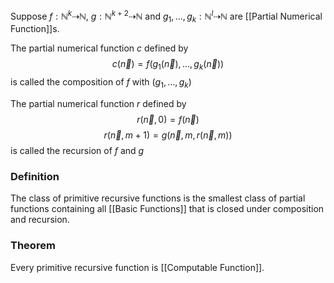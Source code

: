 Suppose $f:\mathbb{N}^{k}\dashrightarrow \mathbb{N}$, $g:\mathbb{N}^{k+2}\dashrightarrow \mathbb{N}$ and $g_{1},\dots,g_{k}:\mathbb{N}^{l}\dashrightarrow \mathbb{N}$ are [[Partial Numerical Function]]s.

The partial numerical function $c$ defined by
$$
c(\vec{n})=f(g_{1}(\vec{n}),\dots,g_{k}(\vec{n}))
$$
is called the composition of $f$ with $(g_{1},\dots,g_{k})$

The partial numerical function $r$ defined by
$$
r(\vec{n},0)=f(\vec{n})
$$
$$
r(\vec{n},m+1)=g(\vec{n},m,r(\vec{n},m))
$$
is called the recursion of $f$ and $g$

### Definition
The class of primitive recursive functions is the smallest class of partial functions containing all [[Basic Functions]] that is closed under composition and recursion.

### Theorem
Every primitive recursive function is [[Computable Function]].